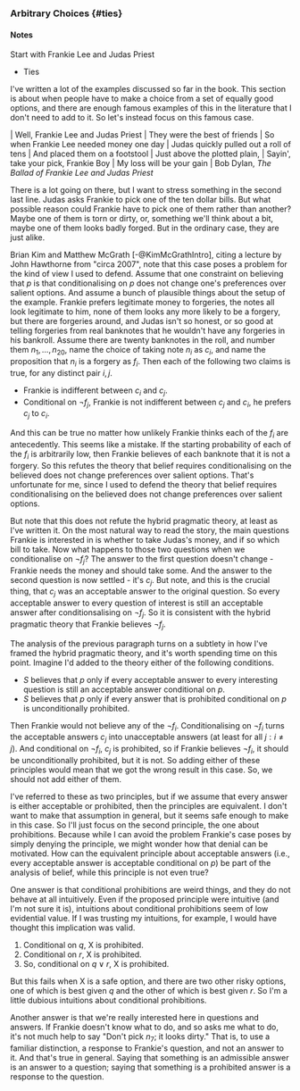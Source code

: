 ### Arbitrary Choices {#ties}

#### Notes

Start with Frankie Lee and Judas Priest

* Ties


I've written a lot of the examples discussed so far in the book. This section is about when people have to make a choice from a set of equally good options, and there are enough famous examples of this in the literature that I don't need to add to it. So let's instead focus on this famous case.

| Well, Frankie Lee and Judas Priest
| They were the best of friends
| So when Frankie Lee needed money one day
| Judas quickly pulled out a roll of tens
| And placed them on a footstool
| Just above the plotted plain,
| Sayin', take your pick, Frankie Boy
| My loss will be your gain
|         Bob Dylan, _The Ballad of Frankie Lee and Judas Priest_

There is a lot going on there, but I want to stress something in the second last line. Judas asks Frankie to pick one of the ten dollar bills. But what possible reason could Frankie have to pick one of them rather than another? Maybe one of them is torn or dirty, or, something we'll think about a bit, maybe one of them looks badly forged. But in the ordinary case, they are just alike.

Brian Kim and Matthew McGrath [-@KimMcGrathIntro], citing a lecture by John Hawthorne from "circa 2007", note that this case poses a problem for the kind of view I used to defend. Assume that one constraint on believing that $p$ is that conditionalising on _p_ does not change one's preferences over salient options. And  assume a bunch of plausible things about the setup of the example. Frankie prefers legitimate money to forgeries, the notes all look legitimate to him, none of them looks any more likely to be a forgery, but there are forgeries around, and Judas isn't so honest, or so good at telling forgeries from real banknotes that he wouldn't have any forgeries in his bankroll. Assume there are twenty banknotes in the roll, and number them $n_1, \dots, n_20$, name the choice of taking note $n_i$ as $c_i$, and name the proposition that $n_i$ is a forgery as $f_i$. Then each of the following two claims is true, for any distinct pair $i, j$.

* Frankie is indifferent between $c_i$ and $c_j$.
* Conditional on $\neg f_j$, Frankie is not indifferent between $c_j$ and $c_i$, he prefers $c_j$ to $c_i$.

And this can be true no matter how unlikely Frankie thinks each of the $f_i$ are antecedently. This seems like a mistake. If the starting probability of each of the $f_i$ is arbitrarily low, then Frankie believes of each banknote that it is not a forgery. So this refutes the theory that belief requires conditionalising on the believed does not change preferences over salient options. That's unfortunate for me, since I used to defend the theory that belief requires conditionalising on the believed does not change preferences over salient options.

But note that this does not refute the hybrid pragmatic theory, at least as I've written it. On the most natural way to read the story, the main questions Frankie is interested in is whether to take Judas's money, and if so which bill to take. Now what happens to those two questions when we conditionalise on $\neg f_j$? The answer to the first question doesn't change - Frankie needs the money and should take some. And the answer to the second question is now settled - it's $c_j$. But note, and this is the crucial thing, that $c_j$ was an acceptable answer to the original question. So every acceptable answer to every question of interest is still an acceptable answer after conditionsalising on $\neg f_j$. So it is consistent with the hybrid pragmatic theory that Frankie believes $\neg f_j$.

The analysis of the previous paragraph turns on a subtlety in how I've framed the hybrid pragmatic theory, and it's worth spending time on this point. Imagine I'd added to the theory either of the following conditions.

* _S_ believes that $p$ only if every acceptable answer to every interesting question is still an acceptable answer conditional on $p$.
* _S_ believes that $p$ only if every answer that is prohibited conditional on $p$ is unconditionally prohibited.

Then Frankie would not believe any of the $\neg f_i$. Conditionalising on $\neg f_i$ turns the acceptable answers $c_j$ into unacceptable answers (at least for all $j: i \neq j$). And conditional on $\neg f_i$, $c_j$ is prohibited, so if Frankie believes $\neg f_i$, it should be unconditionally prohibited, but it is not. So adding either of these principles would mean that we got the wrong result in this case. So, we should not add either of them.

I've referred to these as two principles, but if we assume that every answer is either acceptable or prohibited, then the principles are equivalent. I don't want to make that assumption in general, but it seems safe enough to make in this case. So I'll just focus on the second principle, the one about prohibitions. Because while I can avoid the problem Frankie's case poses by simply denying the principle, we might wonder how that denial can be motivated. How can the equivalent principle about acceptable answers (i.e., every acceptable answer is acceptable conditional on $p$) be part of the analysis of belief, while this principle is not even true?

One answer is that conditional prohibitions are weird things, and they do not behave at all intuitively. Even if the proposed principle were intuitive (and I'm not sure it is), intuitions about conditional prohibitions seem of low evidential value. If I was trusting my intuitions, for example, I would have thought this implication was valid.

1. Conditional on $q$, X is prohibited.
2. Conditional on $r$, X is prohibited.
3. So, conditional on $q \vee r$, X is prohibited.

But this fails when X is a safe option, and there are two other risky options, one of which is best given $q$ and the other of which is best given $r$. So I'm a little dubious intuitions about conditional prohibitions.

Another answer is that we're really interested here in questions and answers. If Frankie doesn't know what to do, and so asks me what to do, it's not much help to say "Don't pick $n_7$; it looks dirty." That is, to use a familiar distinction, a response to Frankie's question, and not an answer to it. And that's true in general. Saying that something is an admissible answer is an answer to a question; saying that something is a prohibited answer is a response to the question.
